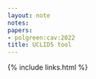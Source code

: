 ```yaml
---
layout: note
notes:
papers:
- polgreen:cav:2022
title: UCLID5 tool
---
```

{% include links.html %}
